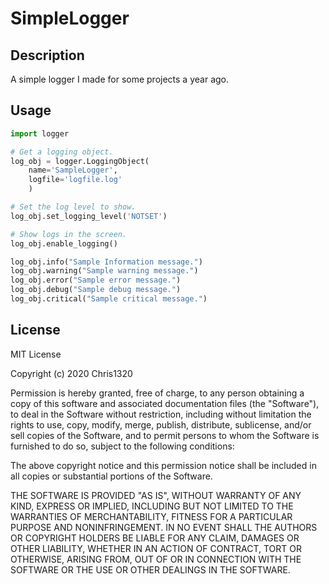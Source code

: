 # SimpleLogger

## Description

A simple logger I made for some projects a year ago.

## Usage

```python
import logger

# Get a logging object.
log_obj = logger.LoggingObject(
    name='SampleLogger',
    logfile='logfile.log'
    )

# Set the log level to show.
log_obj.set_logging_level('NOTSET')

# Show logs in the screen.
log_obj.enable_logging()

log_obj.info("Sample Information message.")
log_obj.warning("Sample warning message.")
log_obj.error("Sample error message.")
log_obj.debug("Sample debug message.")
log_obj.critical("Sample critical message.")
```

## License

MIT License

Copyright (c) 2020 Chris1320

Permission is hereby granted, free of charge, to any person obtaining a copy
of this software and associated documentation files (the "Software"), to deal
in the Software without restriction, including without limitation the rights
to use, copy, modify, merge, publish, distribute, sublicense, and/or sell
copies of the Software, and to permit persons to whom the Software is
furnished to do so, subject to the following conditions:

The above copyright notice and this permission notice shall be included in all
copies or substantial portions of the Software.

THE SOFTWARE IS PROVIDED "AS IS", WITHOUT WARRANTY OF ANY KIND, EXPRESS OR
IMPLIED, INCLUDING BUT NOT LIMITED TO THE WARRANTIES OF MERCHANTABILITY,
FITNESS FOR A PARTICULAR PURPOSE AND NONINFRINGEMENT. IN NO EVENT SHALL THE
AUTHORS OR COPYRIGHT HOLDERS BE LIABLE FOR ANY CLAIM, DAMAGES OR OTHER
LIABILITY, WHETHER IN AN ACTION OF CONTRACT, TORT OR OTHERWISE, ARISING FROM,
OUT OF OR IN CONNECTION WITH THE SOFTWARE OR THE USE OR OTHER DEALINGS IN THE
SOFTWARE.
